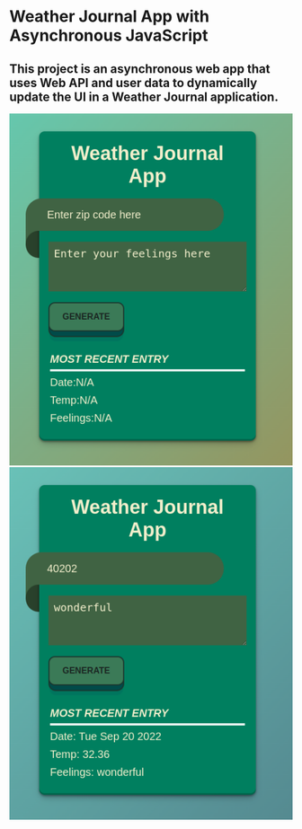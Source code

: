 # Weather Journal App with Asynchronous JavaScript

## This project is an asynchronous web app that uses Web API and user data to dynamically update the UI in a Weather Journal application.

<div align="center">

![hi](overview1.png)
![hi](overview2.png)

</div>